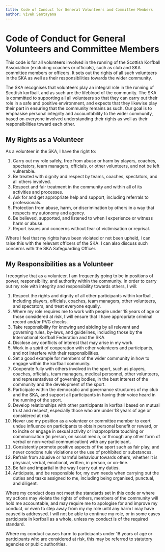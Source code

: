 ```yaml
---
title: Code of Conduct for General Volunteers and Committee Members
author: Vivek Santayana
---
```


# Code of Conduct for General Volunteers and Committee Members

This code is for all volunteers involved in the running of the Scottish Korfball Association (excluding coaches or officials), such as club and SKA committee members or officers.
It sets out the rights of all such volunteers in the SKA as well as their responsibilities towards the wider community.

The SKA recognises that volunteers play an integral role in the running of Scottish korfball, and as such are the lifeblood of the community.
The SKA is committed to supporting all all volunteers so that they can carry out their role in a safe and positive environment, and expects that they likewise play their part in ensuring that the community remains as such.
Our goal is to emphasise personal integrity and accountability to the wider community, based on everyone involved understanding their rights as well as their responsibilities toward each other.

## My Rights as a Volunteer

As a volunteer in the SKA, I have the right to:

1. Carry out my role safely, free from abuse or harm by players, coaches, spectators, team managers, officials, or other volunteers, and not be left vulnerable.
2. Be treated with dignity and respect by teams, coaches, spectators, and all others involved.
3. Respect and fair treatment in the community and within all of its activities and processes.
4. Ask for and get appropriate help and support, including referrals to professionals.
5. Protection from abuse, harm, or discrimination by others in a way that respects my autonomy and agency.
6. Be believed, supported, and listened to when I experience or witness harm or abuse.
7. Report issues and concerns without fear of victimisation or reprisal.

Where I feel that my rights have been violated or not been upheld, I can raise this with the relevant officers of the SKA.
I can also discuss such concerns with the SKA Safeguarding Officer.

## My Responsibilities as a Volunteer

I recognise that as a volunteer, I am frequently going to be in positions of power, responsibility, and authority within the community.
In order to carry out my role with integrity and responsibility towards others, I will:

1. Respect the rights and dignity of all other participants within korfball, including players, officials, coaches, team managers, other volunteers, and spectators, and treat everyone equally.
2. Where my role requires me to work with people under 18 years of age or those considered at risk, I will ensure that I have appropriate criminal record and/or PVG checks.
3. Take responsibility for knowing and abiding by all relevant and governing rules, by-laws, and guidelines, including those by the International Korfball Federation and the SKA.
4. Disclose any conflicts of interest that may arise in my work.
5. Work in a spirit of cooperation with other volunteers and participants, and not interfere with their responsibilities.
6. Set a good example for members of the wider community in how to engage within the korfball community.
7. Cooperate fully with others involved in the sport, such as players, coaches, officials, team managers, medical personnel, other volunteers, and representatives of governing bodies, in the best interest of the community and the development of the sport.
8. Participate within the democratic and governance structures of my club and the SKA, and support all participants in having their voice heard in the running of the sport.
9. Develop relationships with other participants in korfball based on mutual trust and respect, especially those who are under 18 years of age or considered at risk.
10. Never use my position as a volunteer or committee member to exert undue influence on participants to obtain personal benefit or reward, or to incite or engage in sexual activity or inappropriate touching or communication (in person, on social media, or through any other form of verbal or non-verbal communication) with any participant.
11. Consistently promote positive aspects of the sport such as fair play, and never condone rule violations or the use of prohibited or substances.
12. Refrain from abusive or harmful behaviour towards others, whether it is physical, verbal, emotional, written, in person, or on-line.
13. Be fair and impartial in the way I carry out my duties.
14. Anticipate, and be responsible for, my own needs when carrying out the duties and tasks assigned to me, including being organised, punctual, and diligent.

Where my conduct does not meet the standards set in this code or where my actions may violate the rights of others, members of the community will hold me accountable, and may require me to apologise for and improve my conduct, or even to step away from my my role until any harm I may have caused is addressed.
I will not be able to continue my role, or in some cases participate in korfball as a whole, unless my conduct is of the required standard.

Where my conduct causes harm to participants under 18 years of age or participants who are considered at risk, this may be referred to statutory agencies or public authorities.
